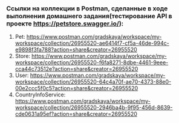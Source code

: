 ### Ссылки на коллекции в Postman, сделанные в ходе выполнения домашнего задания(тестирование API в проекте https://petstore.swagger.io/):
1. Pet: https://www.postman.com/gradskaya/workspace/my-workspace/collection/26955520-ae6414f7-cf5a-46de-994c-e9898f3fa788?action=share&creator=26955520
2. Store: https://www.postman.com/gradskaya/workspace/my-workspace/collection/26955520-f6fa8271-8dbe-4461-9eee-cca44c73512e?action=share&creator=26955520
3. User: https://www.postman.com/gradskaya/workspace/my-workspace/collection/26955520-64c4a70f-ae70-4373-88e0-00e2ccc5f0c5?action=share&creator=26955520
4. CountryInfoService: https://www.postman.com/gradskaya/workspace/my-workspace/collection/26955520-2946ba4b-9f95-456d-8639-cde0631a95ef?action=share&creator=26955520
